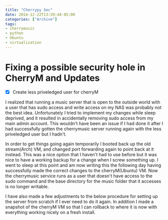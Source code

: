 ```yaml
---
title: "Cherrypy Sec"
date: 2014-12-22T13:59:44-05:00
categories: ["Archive"]
tags:
- cherrymusic
- python
- Ubuntu
- virtualization
---
```


# Fixing a possible security hole in CherryM and Updates

- [x] Create less priveledged user for cherryM

I realized that running a music server that is open to the outside world with a
user that has sudo access and write access on my NAS was probably not the best
idea. Unfortunately I tried to implement my changes while sleep deprived, and it
resulted in accidentally removing sudo access from my main admin
account. This wouldn't have been an issue if I had done it after I had
successfully gotten the cherrymusic server running again with the less
priveledged user but I hadn't.

In order to get things going again temporarily I booted back up the old
stream(Arch) VM, and changed port forwarding again to point back at it instead.
This was a nice option that I haven't had to use before but it was nice to have a
working backup for a change when I screw something up. I went to sleep at this
point and am now writing this the following day having successfully made the
correct changes to the cherryM(Ubuntu) VM. Now the cherrymusic service runs as a
user that doesn't have access to the sudo command and the base directory for
the music folder that it accesses is no longer writable.

I have also made a few adjustments to the below procedure for setting up the
server from scratch if I ever need to do it again. In addition I made a snapshot
of the cherryM VM so that I can rollback to where it is now with everything
working nicely on a fresh install.
